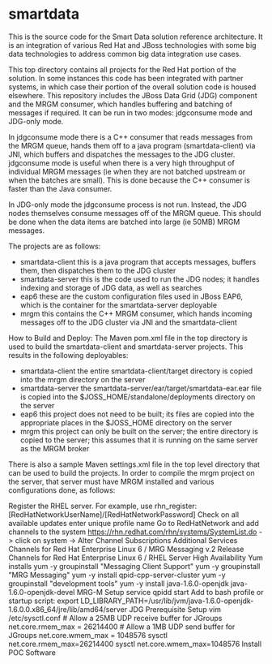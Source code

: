 smartdata
=========

This is the source code for the Smart Data solution reference architecture. It is an integration of various Red Hat and JBoss technologies with some big data technologies to address common big data integration use cases.

This top directory contains all projects for the Red Hat portion of the solution. In some instances this code has been integrated with partner systems, in which case their portion of the overall solution code is housed elsewhere. This repository includes the JBoss Data Grid (JDG) component and the MRGM consumer, which handles buffering and batching of messages if required. It can be run in two modes: jdgconsume mode and JDG-only mode. 

In jdgconsume mode there is a C++ consumer that reads messages from the MRGM queue, hands them off to a java program (smartdata-client) via JNI, which buffers and dispatches the messages to the JDG cluster. jdgconsume mode is useful when there is a very high throughput of individual MRGM messages (ie when they are not batched upstream or when the batches are small). This is done because the C++ consumer is faster than the Java consumer. 

In JDG-only mode the jdgconsume process is not run. Instead, the JDG nodes themselves consume messages off of the MRGM queue. This should be done when the data items are batched into large (ie 50MB) MRGM messages. 

The projects are as follows:
* smartdata-client	this is a java program that accepts messages, buffers them, then dispatches them to the JDG cluster
* smartdata-server	this is the code used to run the JDG nodes; it handles indexing and storage of JDG data, as well as searches
* eap6				these are the custom configuration files used in JBoss EAP6, which is the container for the smartdata-server deployable
* mrgm				this contains the C++ MRGM consumer, which hands incoming messages off to the JDG cluster via JNI and the smartdata-client

How to Build and Deploy:
The Maven pom.xml file in the top directory is used to build the smartdata-client and smartdata-server projects. This results in the following deployables:
* smartdata-client	the entire smartdata-client/target directory is copied into the mrgm directory on the server
* smartdata-server	the smartdata-server/ear/target/smartdata-ear.ear file is copied into the $JOSS_HOME/standalone/deployments directory on the server
* eap6				this project does not need to be built; its files are copied into the appropriate places in the $JOSS_HOME directory on the server
* mrgm				this project can only be built on the server; the entire directory is copied to the server; this assumes that it is running on the same server as the MRGM broker

There is also a sample Maven settings.xml file in the top level directory that can be used to build the projects. In order to compile the mrgm project on the server, that server must have MRGM installed and various configurations done, as follows:

Register the RHEL server. For example, use rhn_register:
    [RedHatNetworkUserName]/[RedHatNetworkPassword]
    Check on all available updates
    enter unique profile name
Go to RedHatNetwork and add channels to the system
    https://rhn.redhat.com/rhn/systems/SystemList.do -> click on system -> Alter Channel Subscriptions
    Additional Services Channels for Red Hat Enterprise Linux 6 / MRG Messaging v.2
    Release Channels for Red Hat Enterprise Linux 6 /  RHEL Server High Availability
Yum installs
    yum -y groupinstall "Messaging Client Support"
    yum -y groupinstall "MRG Messaging"
    yum -y install qpid-cpp-server-cluster
    yum -y groupinstall "development tools"
    yum -y install java-1.6.0-openjdk java-1.6.0-openjdk-devel
MRG-M Setup
    service qpidd start
    Add to bash profile or startup script: export LD_LIBRARY_PATH=/usr/lib/jvm/java-1.6.0-openjdk-1.6.0.0.x86_64/jre/lib/amd64/server
JDG Prerequisite Setup
    vim /etc/sysctl.conf
        # Allow a 25MB UDP receive buffer for JGroups
        net.core.rmem_max = 26214400
        # Allow a 1MB UDP send buffer for JGroups
        net.core.wmem_max = 1048576
    sysctl net.core.rmem_max=26214400
    sysctl net.core.wmem_max=1048576
Install POC Software

